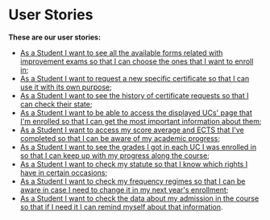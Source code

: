 # User Stories

**These are our user stories:**
- [As a Student I want to see all the available forms related with improvement exams so that I can choose the ones that I want to enroll in](https://github.com/LEIC-ES-2021-22/2LEIC09T2/issues/8);
- [As a Student I want to request a new specific certificate so that I can use it with its own purpose](https://github.com/LEIC-ES-2021-22/2LEIC09T2/issues/9);
- [As a Student I want to see the history of certificate requests so that I can check their state](https://github.com/LEIC-ES-2021-22/2LEIC09T2/issues/10);
- [As a Student I want to be able to access the displayed UCs' page that I'm enrolled so that I can get the most important information about them](https://github.com/LEIC-ES-2021-22/2LEIC09T2/issues/11);
- [As a Student I want to access my score average and ECTS that I've completed so that I can be aware of my academic progress](https://github.com/LEIC-ES-2021-22/2LEIC09T2/issues/12);
- [As a Student I want to see the grades I got in each UC I was enrolled in so that I can keep up with my progress along the course](https://github.com/LEIC-ES-2021-22/2LEIC09T2/issues/13);
- [As a Student I want to check my statute so that I know which rights I have in certain occasions](https://github.com/LEIC-ES-2021-22/2LEIC09T2/issues/14);
- [As a Student I want to check my frequency regimes so that I can be aware in case I need to change it in my next year's enrollment](https://github.com/LEIC-ES-2021-22/2LEIC09T2/issues/15);
- [As a Student I want to check the data about my admission in the course so that if I need it I can remind myself about that information](https://github.com/LEIC-ES-2021-22/2LEIC09T2/issues/16).